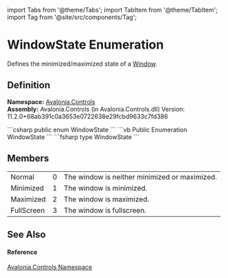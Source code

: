 import Tabs from '@theme/Tabs'; 
import TabItem from '@theme/TabItem'; 
import Tag from '@site/src/components/Tag'; 

# WindowState Enumeration


Defines the minimized/maximized state of a <a href="T_Avalonia_Controls_Window">Window</a>.



## Definition
**Namespace:** <a href="N_Avalonia_Controls">Avalonia.Controls</a>  
**Assembly:** Avalonia.Controls (in Avalonia.Controls.dll) Version: 11.2.0+68ab391c0a3653e0722638e29fcbd9633c7fd386

<Tabs groupId="api-code-preview">
<TabItem value="csharp" label="C#">
```csharp
public enum WindowState
```
</TabItem>
<TabItem value="vb" label="VB">
```vb
Public Enumeration WindowState
```
</TabItem>
<TabItem value="fsharp" label="F#">
```fsharp
type WindowState
```
</TabItem>
</Tabs>



## Members
<table>
<tr>
<td>Normal</td>
<td>0</td>
<td>The window is neither minimized or maximized.</td>
</tr>
<tr>
<td>Minimized</td>
<td>1</td>
<td>The window is minimized.</td>
</tr>
<tr>
<td>Maximized</td>
<td>2</td>
<td>The window is maximized.</td>
</tr>
<tr>
<td>FullScreen</td>
<td>3</td>
<td>The window is fullscreen.</td>
</tr>
</table>

## See Also


#### Reference
<a href="N_Avalonia_Controls">Avalonia.Controls Namespace</a>  
